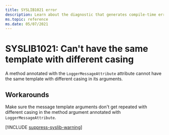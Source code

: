 ```yaml
---
title: SYSLIB1021 error
description: Learn about the diagnostic that generates compile-time error SYSLIB1021.
ms.topic: reference
ms.date: 05/07/2021
---
```


# SYSLIB1021: Can't have the same template with different casing

A method annotated with the `LoggerMessageAttribute` attribute cannot have the same template with different casing in its arguments.

## Workarounds

Make sure the message template arguments don't get repeated with different casing in the method argument annotated with `LoggerMessageAttribute`.

[!INCLUDE [suppress-syslib-warning](includes/suppress-syslib-diagnostics.md)]
